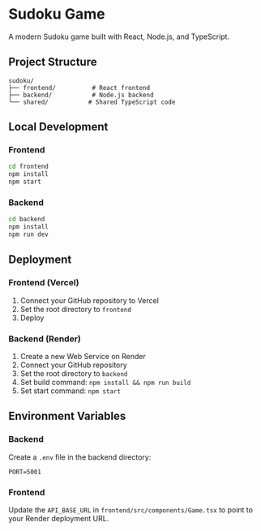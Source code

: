 # Sudoku Game

A modern Sudoku game built with React, Node.js, and TypeScript.

## Project Structure

```
sudoku/
├── frontend/          # React frontend
├── backend/           # Node.js backend
└── shared/           # Shared TypeScript code
```

## Local Development

### Frontend
```bash
cd frontend
npm install
npm start
```

### Backend
```bash
cd backend
npm install
npm run dev
```

## Deployment

### Frontend (Vercel)
1. Connect your GitHub repository to Vercel
2. Set the root directory to `frontend`
3. Deploy

### Backend (Render)
1. Create a new Web Service on Render
2. Connect your GitHub repository
3. Set the root directory to `backend`
4. Set build command: `npm install && npm run build`
5. Set start command: `npm start`

## Environment Variables

### Backend
Create a `.env` file in the backend directory:
```
PORT=5001
```

### Frontend
Update the `API_BASE_URL` in `frontend/src/components/Game.tsx` to point to your Render deployment URL. 